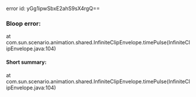 error id: yGg1ipwSbxE2ahS9sX4rgQ==
### Bloop error:

at com.sun.scenario.animation.shared.InfiniteClipEnvelope.timePulse(InfiniteClipEnvelope.java:104)
#### Short summary: 

at com.sun.scenario.animation.shared.InfiniteClipEnvelope.timePulse(InfiniteClipEnvelope.java:104)